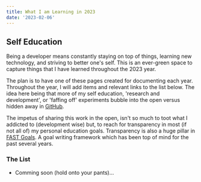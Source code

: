```yaml
---
title: What I am Learning in 2023
date: '2023-02-06'
---
```


## Self Education

Being a developer means constantly staying on top of things,
learning new technology,
and striving to better one's self.
This is an ever-green space to capture things that I have learned throughout the 2023 year.

The plan is to have one of these pages created for documenting each year.
Throughout the year,
I will add items and relevant links to the list below.
The idea here being that more of my self education,
'research and development',
or 'faffing off' experiments bubble into the open versus hidden away in [GitHub][gh].

The impetus of sharing this work in the open,
isn't so much to toot what I addicted to (development wise) but,
to reach for transparency in most (if not all of) my personal education goals.
Transparency is also a huge pillar in [FAST Goals][fst].
A goal writing framework which has been top of mind for the past several years.

### The List

- Comming soon (hold onto your pants)...

[gh]: https://github.com/braidn
[fst]: https://sloanreview.mit.edu/article/with-goals-fast-beats-smart/
